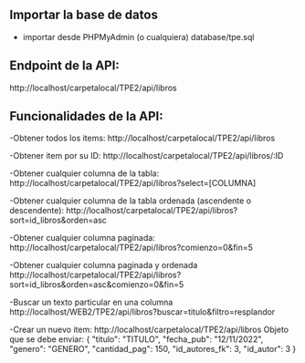 ## Importar la base de datos
- importar desde PHPMyAdmin (o cualquiera) database/tpe.sql

## Endpoint de la API:
http://localhost/carpetalocal/TPE2/api/libros

## Funcionalidades de la API:

-Obtener todos los items: 
http://localhost/carpetalocal/TPE2/api/libros

-Obtener item por su ID:
http://localhost/carpetalocal/TPE2/api/libros/:ID

-Obtener cualquier columna de la tabla:
http://localhost/carpetalocal/TPE2/api/libros?select=[COLUMNA]

-Obtener cualquier columna de la tabla ordenada (ascendente o descendente):
http://localhost/carpetalocal/TPE2/api/libros?sort=id_libros&orden=asc

-Obtener cualquier columna paginada:
http://localhost/carpetalocal/TPE2/api/libros?comienzo=0&fin=5

-Obtener cualquier columna paginada y ordenada
http://localhost/carpetalocal/TPE2/api/libros?sort=id_libros&orden=asc&comienzo=0&fin=5

-Buscar un texto particular en una columna
http://localhost/WEB2/TPE2/api/libros?buscar=titulo&filtro=resplandor

-Crear un nuevo item:
http://localhost/carpetalocal/TPE2/api/libros
Objeto que se debe enviar:
{
    "titulo": "TITULO",
    "fecha_pub": "12/11/2022",
    "genero": "GENERO",
    "cantidad_pag": 150,
    "id_autores_fk": 3,
    "id_autor": 3
}
